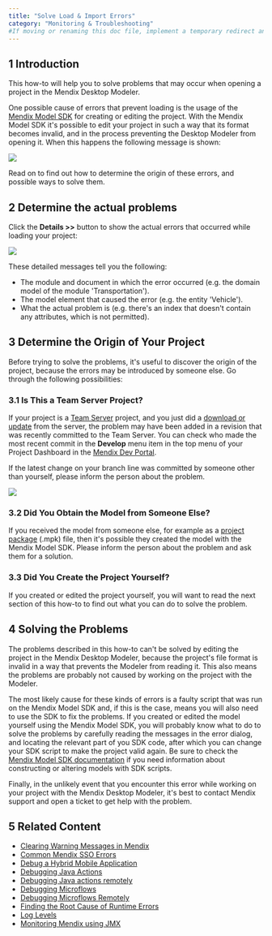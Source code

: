 ```yaml
---
title: "Solve Load & Import Errors"
category: "Monitoring & Troubleshooting"
#If moving or renaming this doc file, implement a temporary redirect and let the respective team know they should update the URL in the product. See Mapping to Products for more details.
---
```


## 1 Introduction

This how-to will help you to solve problems that may occur when opening a project in the Mendix Desktop Modeler.

One possible cause of errors that prevent loading is the usage of the [Mendix Model SDK](/apidocs-mxsdk/mxsdk/) for creating or editing the project. With the Mendix Model SDK it's possible to edit your project in such a way that its format becomes invalid, and in the process preventing the Desktop Modeler from opening it. When this happens the following message is shown:

![](attachments/18448577/18580055.png)

Read on to find out how to determine the origin of these errors, and possible ways to solve them.

## 2 Determine the actual problems

Click the **Details >>** button to show the actual errors that occurred while loading your project:

![](attachments/18448577/18580052.png)

These detailed messages tell you the following:

* The module and document in which the error occurred (e.g. the domain model of the module 'Transportation').
* The model element that caused the error (e.g. the entity 'Vehicle').
* What the actual problem is (e.g. there's an index that doesn't contain any attributes, which is not permitted).

## 3 Determine the Origin of Your Project

Before trying to solve the problems, it's useful to discover the origin of the project, because the errors may be introduced by someone else. Go through the following possibilities:

### 3.1 Is This a Team Server Project?

If your project is a [Team Server](/refguide7/team-server) project, and you just did a [download or update](../collaboration-requirements-management/using-team-server-_-version-control) from the server, the problem may have been added in a revision that was recently committed to the Team Server. You can check who made the most recent commit in the **Develop** menu item in the top menu of your Project Dashboard in the [Mendix Dev Portal](https://sprintr.home.mendix.com).

If the latest change on your branch line was committed by someone other than yourself, please inform the person about the problem.

![](attachments/18448577/18580053.png)

### 3.2 Did You Obtain the Model from Someone Else?

If you received the model from someone else, for example as a [project package](../integration/importing-and-exporting-objects) (.mpk) file, then it's possible they created the model with the Mendix Model SDK. Please inform the person about the problem and ask them for a solution.

### 3.3 Did You Create the Project Yourself?

If you created or edited the project yourself, you will want to read the next section of this how-to to find out what you can do to solve the problem.

## 4 Solving the Problems

The problems described in this how-to can't be solved by editing the project in the Mendix Desktop Modeler, because the project's file format is invalid in a way that prevents the Modeler from reading it. This also means the problems are probably not caused by working on the project with the Modeler.

The most likely cause for these kinds of errors is a faulty script that was run on the Mendix Model SDK and, if this is the case, means you will also need to use the SDK to fix the problems. If you created or edited the model yourself using the Mendix Model SDK, you will probably know what to do to solve the problems by carefully reading the messages in the error dialog, and locating the relevant part of you SDK code, after which you can change your SDK script to make the project valid again. Be sure to check the [Mendix Model SDK documentation](/apidocs-mxsdk/mxsdk/) if you need information about constructing or altering models with SDK scripts.

Finally, in the unlikely event that you encounter this error while working on your project with the Mendix Desktop Modeler, it's best to contact Mendix support and open a ticket to get help with the problem.

## 5 Related Content

*   [Clearing Warning Messages in Mendix](clear-warning-messages)
*   [Common Mendix SSO Errors](handle-common-mendix-sso-errors)
*   [Debug a Hybrid Mobile Application](debug-a-hybrid-mobile-application)
*   [Debugging Java Actions](debug-java-actions)
*   [Debugging Java actions remotely](debug-java-actions-remotely)
*   [Debugging Microflows](debug-microflows)
*   [Debugging Microflows Remotely](debug-microflows-remotely)
*   [Finding the Root Cause of Runtime Errors](finding-the-root-cause-of-runtime-errors)
*   [Log Levels](log-levels)
*   [Monitoring Mendix using JMX](monitoring-mendix-using-jmx)
